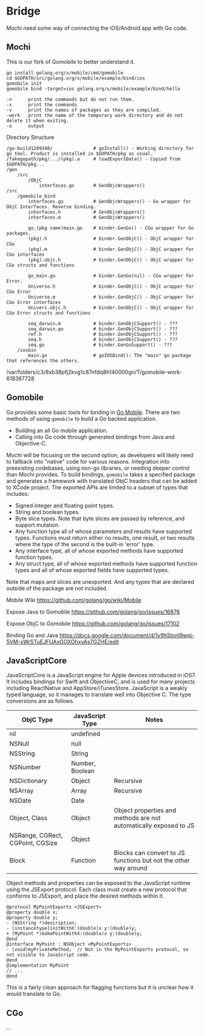 # Bridge

Mochi need some way of connecting the iOS/Android app with Go code. 

## Mochi

This is our fork of Gomobile to better understand it.

    go install golang.org/x/mobile/cmd/gomobile
    cd $GOPATH/src/golang.org/x/mobile/example/bind/ios
    gomobile init
    gomobile bind -target=ios golang.org/x/mobile/example/bind/hello

	-n      print the commands but do not run them.
    -x      print the commands
    -v      print the names of packages as they are compiled.
    -work   print the name of the temporary work directory and do not delete it when exiting.
    -o      output
    
Directory Structure
    
    /go-build1209348/               # goInstall() - Working directory for go tool. Product is installed in $GOPATH/pkg as usual.
    /fakegopath/pkg/.../(pkg).a     # loadExportData() - Copied from $GOPATH/pkg...
    /gen
        /src
            /ObjC
                interfaces.go       # GenObjcWrappers()
    /src
        /gomobile_bind
            interfaces.go           # GenObjcWrappers() - Go wrapper for ObjC Interfaces. Reverse binding.
            interfaces.h            # GenObjcWrappers()
            interfaces.m            # GenObjcWrappers()
            
            go_(pkg name)main.go    # binder.GenGo() - CGo wrapper for Go packages.
            (pkg).h                 # binder.GenObjC() - ObjC wrapper for CGo
            (pkg).m                 # binder.GenObjC() - ObjC wrapper for CGo interfaces
            (pkg).objc.h            # binder.GenObjC() - ObjC wrapper for CGo structs and functions
            
            go_main.go              # binder.GenGo(nil) - CGo wrapper for Error.
            Universe.h              # binder.GenObjC() - ObjC wrapper for CGo Error
            Universe.m              # binder.GenObjC() - ObjC wrapper for CGo Error interfaces
            Univers.objc.h          # binder.GenObjC() - ObjC wrapper for CGo Error structs and functions
            
            seq_darwin.m            # binder.GenObjCSupport() - ???
            seq_darwin.go           # binder.GenObjCSupport() - ???
            ref.h                   # binder.GenObjCSupport() - ???
            seq.h                   # binder.GenObjCSupport() - ???
            seq.go                  # binder.GenGoSupport() - ???
        /iosbin
            main.go                 # goIOSBind(): The "main" go package that references the others.
    
/var/folders/c3/8xb38pfj2kvg1c87nfdq8h140000gn/T/gomobile-work-618387728


## Gomobile

Go provides some basic tools for binding in [Go Mobile](golang.org/x/mobile). There are two methods of using `gomobile` to build a Go backed application. 

* Building an all Go mobile application.
* Calling into Go code through generated bindings from Java and Objective-C.

Mochi will be focusing on the second option, as developers will likely need to fallback into "native" code for various reasons. Integration into preexisting codebases, using non-go libraries, or needing deeper control than Mochi provides. To build bindings, `gomobile` takes a specified package and generates a framework with translated ObjC headers that can be added to XCode project. The exported APIs are limited to a subset of types that includes:

* Signed integer and floating point types.
* String and boolean types.
* Byte slice types. Note that byte slices are passed by reference, and support mutation.
* Any function type all of whose parameters and results have supported types. Functions must return either no results, one result, or two results where the type of the second is the built-in 'error' type.
* Any interface type, all of whose exported methods have supported function types.
* Any struct type, all of whose exported methods have supported function types and all of whose exported fields have supported types.

Note that maps and slices are unexported. And any types that are declared outside of the package are not included.

Mobile Wiki
https://github.com/golang/go/wiki/Mobile

Expose Java to Gomobile
https://github.com/golang/go/issues/16876

Expose ObjC to Gomobile
https://github.com/golang/go/issues/17102

Binding Go and Java
https://docs.google.com/document/d/1y9hStonl9wpj-5VM-xWrSTuEJFUAxGOXOhxvAs7GZHE/edit

## JavaScriptCore

JavaScriptCore is a JavaScript engine for Apple devices introduced in iOS7. It includes bindings for Swift and ObjectiveC, and is used for many projects including ReactNative and AppStore/iTunesStore. JavaScript is a weakly typed language, so it manages to translate well into Objective C. The type conversions are as follows.

| ObjC Type                        | JavaScript Type | Notes                                                             |
| -------------------------------- | --------------- | ----------------------------------------------------------------- |
| nil                              | undefined       |                                                                   |
| NSNull                           | null            |                                                                   |
| NSString                         | String          |                                                                   |
| NSNumber                         | Number, Boolean |                                                                   |
| NSDictionary                     | Object          | Recursive                                                         |
| NSArray                          | Array           | Recursive                                                         |
| NSDate                           | Date            |                                                                   |
| Object, Class                    | Object          | Object properties and methods are not automatically exposed to JS |
| NSRange, CGRect, CGPoint, CGSize | Object          |                                                                   |
| Block                            | Function        | Blocks can convert to JS functions but not the other way around   |

Object methods and properties can be exposed to the JavaScript runtime using the JSExport protocol. Each class must create a new protocol that conforms to JSExport, and place the desired methods within it.

```
@protocol MyPointExports <JSExport>
@property double x;
@property double y;
- (NSString *)description;
- (instancetype)initWithX:(double)x y:(double)y;
+ (MyPoint *)makePointWithX:(double)x y:(double)y;
@end
@interface MyPoint : NSObject <MyPointExports>
- (void)myPrivateMethod;  // Not in the MyPointExports protocol, so not visible to JavaScript code.
@end
@implementation MyPoint
// ...
@end
```

This is a fairly clean approach for flagging functions but it is unclear how it would translate to Go.

## CGo 

...

